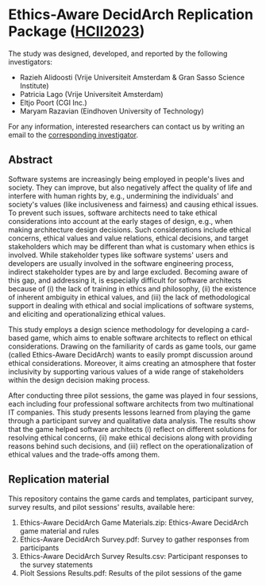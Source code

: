 
# Ethics-Aware DecidArch Replication Package ([HCII2023](https://2023.hci.international/))

The study was designed, developed, and reported by the following investigators:
* Razieh Alidoosti (Vrije Universiteit Amsterdam & Gran Sasso Science Institute)
* Patricia Lago (Vrije Universiteit Amsterdam)
* Eltjo Poort (CGI Inc.)
* Maryam Razavian (Eindhoven University of Technology)

For any information, interested researchers can contact us by writing an email to the [corresponding investigator](mailto:r.alidoosti@vu.nl).

## Abstract
Software systems are increasingly being employed in people's lives and society. They can improve, but also negatively affect the quality of life and interfere with human rights by, e.g., undermining the individuals' and society's values (like inclusiveness and fairness) and causing ethical issues. To prevent such issues, software architects need to take ethical considerations into account at the early stages of design, e.g., when making architecture design decisions. 
Such considerations include ethical concerns, ethical values and value relations, ethical decisions, and target stakeholders which may be different than what is customary when ethics is involved. While stakeholder types like software systems' users and developers are usually involved in the software engineering process, indirect stakeholder types are by and large excluded. Becoming aware of this gap, and addressing it, is especially difficult for software architects because of (i) the lack of training in ethics and philosophy, (ii) the existence of inherent ambiguity in ethical values, and (iii) the lack of methodological support in dealing with ethical and social implications of software systems, and eliciting and operationalizing ethical values.

This study employs a design science methodology for developing a card-based game, which aims to enable software architects to reflect on ethical considerations. Drawing on the familiarity of cards as game tools, our game (called Ethics-Aware DecidArch) wants to easily prompt discussion around ethical considerations. Moreover, it aims creating an atmosphere that foster inclusivity by supporting various values of a wide range of stakeholders within the design decision making process.

After conducting three pilot sessions, the game was played in four sessions, each including four professional software architects from two multinational IT companies. This study presents lessons learned from playing the game through a participant survey and qualitative data analysis. 
The results show that the game helped software architects (i) reflect on different solutions for resolving ethical concerns, (ii) make ethical decisions along with providing reasons behind such decisions, and (iii) reflect on the operationalization of ethical values and the trade-offs among them.


## Replication material
This repository contains the game cards and templates, participant survey, survey results, and pilot sessions' results, available here:
1. Ethics-Aware DecidArch Game Materials.zip: Ethics-Aware DecidArch game material and rules
2. Ethics-Aware DecidArch Survey.pdf: Survey to gather responses from participants
3. Ethics-Aware DecidArch Survey Results.csv: Participant responses to the survey statements
4. Piolt Sessions Results.pdf: Results of the pilot sessions of the game

